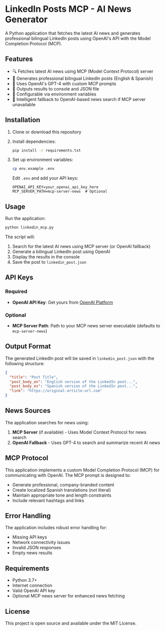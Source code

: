 # LinkedIn Posts MCP - AI News Generator

A Python application that fetches the latest AI news and generates professional bilingual LinkedIn posts using OpenAI's API with the Model Completion Protocol (MCP).

## Features

- 🔍 Fetches latest AI news using MCP (Model Context Protocol) server
- 🤖 Generates professional bilingual LinkedIn posts (English & Spanish)
- 📝 Uses OpenAI's GPT-4 with custom MCP prompts
- 💾 Outputs results to console and JSON file
- 🔧 Configurable via environment variables
- 🔄 Intelligent fallback to OpenAI-based news search if MCP server unavailable

## Installation

1. Clone or download this repository
2. Install dependencies:
   ```bash
   pip install -r requirements.txt
   ```

3. Set up environment variables:
   ```bash
   cp env.example .env
   ```
   
   Edit `.env` and add your API keys:
   ```
   OPENAI_API_KEY=your_openai_api_key_here
   MCP_SERVER_PATH=mcp-server-news  # Optional
   ```

## Usage

Run the application:
```bash
python linkedin_mcp.py
```

The script will:
1. Search for the latest AI news using MCP server (or OpenAI fallback)
2. Generate a bilingual LinkedIn post using OpenAI
3. Display the results in the console
4. Save the post to `linkedin_post.json`

## API Keys

### Required
- **OpenAI API Key**: Get yours from [OpenAI Platform](https://platform.openai.com/api-keys)

### Optional
- **MCP Server Path**: Path to your MCP news server executable (defaults to `mcp-server-news`)

## Output Format

The generated LinkedIn post will be saved in `linkedin_post.json` with the following structure:

```json
{
  "title": "Post Title",
  "post_body_en": "English version of the LinkedIn post...",
  "post_body_es": "Spanish version of the LinkedIn post...",
  "link": "https://original-article-url.com"
}
```

## News Sources

The application searches for news using:
1. **MCP Server** (if available) - Uses Model Context Protocol for news search
2. **OpenAI Fallback** - Uses GPT-4 to search and summarize recent AI news

## MCP Protocol

This application implements a custom Model Completion Protocol (MCP) for communicating with OpenAI. The MCP prompt is designed to:
- Generate professional, company-branded content
- Create localized Spanish translations (not literal)
- Maintain appropriate tone and length constraints
- Include relevant hashtags and links

## Error Handling

The application includes robust error handling for:
- Missing API keys
- Network connectivity issues
- Invalid JSON responses
- Empty news results

## Requirements

- Python 3.7+
- Internet connection
- Valid OpenAI API key
- Optional MCP news server for enhanced news fetching

## License

This project is open source and available under the MIT License.
